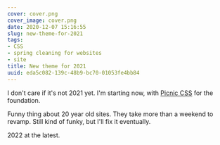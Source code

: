 ```yaml
---
cover: cover.png
cover_image: cover.png
date: 2020-12-07 15:16:55
slug: new-theme-for-2021
tags:
- CSS
- spring cleaning for websites
- site
title: New theme for 2021
uuid: eda5c082-139c-48b9-bc70-01053fe4bb84
---
```


[Picnic CSS]: https://picnicss.com

I don't care if it's not 2021 yet. I'm starting now, with [Picnic CSS][] for the foundation.

Funny thing about 20 year old sites. They take more than a weekend to revamp. Still kind of funky, but I'll fix it eventually.

2022 at the latest.